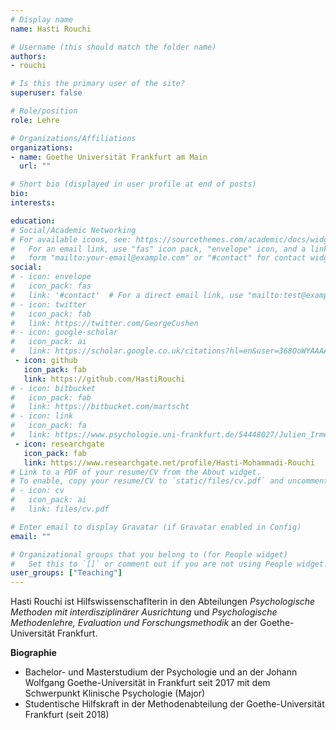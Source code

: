 ```yaml
---
# Display name
name: Hasti Rouchi

# Username (this should match the folder name)
authors:
- rouchi

# Is this the primary user of the site?
superuser: false

# Role/position
role: Lehre

# Organizations/Affiliations
organizations:
- name: Goethe Universität Frankfurt am Main
  url: ""

# Short bio (displayed in user profile at end of posts)
bio:
interests:

education:
# Social/Academic Networking
# For available icons, see: https://sourcethemes.com/academic/docs/widgets/#icons
#   For an email link, use "fas" icon pack, "envelope" icon, and a link in the
#   form "mailto:your-email@example.com" or "#contact" for contact widget.
social:
# - icon: envelope
#   icon_pack: fas
#   link: '#contact'  # For a direct email link, use "mailto:test@example.org".
# - icon: twitter
#   icon_pack: fab
#   link: https://twitter.com/GeorgeCushen
# - icon: google-scholar
#   icon_pack: ai
#   link: https://scholar.google.co.uk/citations?hl=en&user=368OoWYAAAAJ&view_op=list_works&gmla=AJsN-F5_hYcoHq-aPPcKI9tGNawbc1-TYnfo0LzT8NvaBsMd37l-LSNKeRM0XUqGXORfXDtfooR9QfgGVRkw_XaunV49qxH3dFhQaPLeCtQ3i9mRArB1AKw
 - icon: github
   icon_pack: fab
   link: https://github.com/HastiRouchi
# - icon: bitbucket
#   icon_pack: fab
#   link: https://bitbucket.com/martscht
# - icon: link
#   icon_pack: fa
#   link: https://www.psychologie.uni-frankfurt.de/54448027/Julien_Irmer
 - icon: researchgate
   icon_pack: fab
   link: https://www.researchgate.net/profile/Hasti-Mohammadi-Rouchi
# Link to a PDF of your resume/CV from the About widget.
# To enable, copy your resume/CV to `static/files/cv.pdf` and uncomment the lines below.
# - icon: cv
#   icon_pack: ai
#   link: files/cv.pdf

# Enter email to display Gravatar (if Gravatar enabled in Config)
email: ""

# Organizational groups that you belong to (for People widget)
#   Set this to `[]` or comment out if you are not using People widget.
user_groups: ["Teaching"]
---
```


Hasti Rouchi ist Hilfswissenschaflterin in den Abteilungen _Psychologische Methoden mit interdisziplinärer Ausrichtung_ und _Psychologische Methodenlehre, Evaluation und Forschungsmethodik_ an der Goethe-Universität Frankfurt.

**Biographie**

- Bachelor- und Masterstudium der Psychologie und an der Johann Wolfgang Goethe-Universität in Frankfurt seit 2017 mit dem Schwerpunkt Klinische Psychologie (Major)
- Studentische Hilfskraft in der Methodenabteilung der Goethe-Universität Frankfurt (seit 2018)
